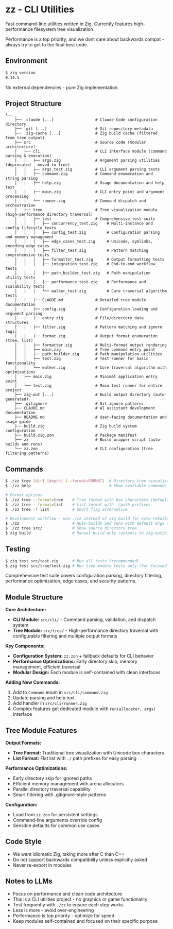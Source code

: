 # zz - CLI Utilities

Fast command-line utilities written in Zig. Currently features high-performance filesystem tree visualization.

Performance is a top priority, and we dont care about backwards compat -
always try to get to the final best code. 

## Environment

```bash
$ zig version
0.14.1
```

No external dependencies - pure Zig implementation.

## Project Structure

```
└── .
    ├── .claude [...]                  # Claude Code configuration directory
    ├── .git [...]                     # Git repository metadata  
    ├── .zig-cache [...]               # Zig build cache (filtered from tree output)
    ├── src                            # Source code (modular architecture)
    │   ├── cli                        # CLI interface module (command parsing & execution)
    │   │   ├── args.zig               # Argument parsing utilities (deprecated - moved to tree)
    │   │   ├── args_test.zig          # CLI argument parsing tests
    │   │   ├── command.zig            # Command enumeration and string parsing
    │   │   ├── help.zig               # Usage documentation and help text
    │   │   ├── main.zig               # CLI entry point and argument processing
    │   │   └── runner.zig             # Command dispatch and orchestration
    │   ├── tree                       # Tree visualization module (high-performance directory traversal)
    │   │   ├── test                   # Comprehensive test suite
    │   │   │   ├── concurrency_test.zig    # Multi-instance and config lifecycle tests
    │   │   │   ├── config_test.zig         # Configuration parsing and memory management
    │   │   │   ├── edge_cases_test.zig     # Unicode, symlinks, encoding edge cases
    │   │   │   ├── filter_test.zig         # Pattern matching comprehensive tests
    │   │   │   ├── formatter_test.zig      # Output formatting tests
    │   │   │   ├── integration_test.zig    # End-to-end workflow tests
    │   │   │   ├── path_builder_test.zig   # Path manipulation utility tests
    │   │   │   ├── performance_test.zig    # Performance and scalability tests
    │   │   │   └── walker_test.zig         # Core traversal algorithm tests
    │   │   ├── CLAUDE.md              # Detailed tree module documentation
    │   │   ├── config.zig             # Configuration loading and argument parsing
    │   │   ├── entry.zig              # File/directory data structures
    │   │   ├── filter.zig             # Pattern matching and ignore logic
    │   │   ├── format.zig             # Output format enumeration (tree, list)
    │   │   ├── formatter.zig          # Multi-format output rendering
    │   │   ├── main.zig               # Tree command entry point
    │   │   ├── path_builder.zig       # Path manipulation utilities
    │   │   ├── test.zig               # Test runner for basic functionality
    │   │   └── walker.zig             # Core traversal algorithm with optimizations
    │   ├── main.zig                   # Minimal application entry point
    │   └── test.zig                   # Main test runner for entire project
    ├── zig-out [...]                  # Build output directory (auto-generated)
    ├── .gitignore                     # Git ignore patterns
    ├── CLAUDE.md                      # AI assistant development documentation
    ├── README.md                      # User-facing documentation and usage guide
    ├── build.zig                      # Zig build system configuration
    ├── build.zig.zon                  # Package manifest
    ├── zz                             # Build wrapper script (auto-builds and runs)
    └── zz.zon                         # CLI configuration (tree filtering patterns)
```

## Commands

```bash
$ ./zz tree [dir] [depth] [--format=FORMAT]  # Directory tree visualization
$ ./zz help                                  # Show available commands

# Format options
$ ./zz tree --format=tree    # Tree format with box characters (default)
$ ./zz tree --format=list    # List format with ./path prefixes
$ ./zz tree -f list          # Short flag alternative

# Development workflow - use ./zz instead of zig build for auto-rebuild
$ ./zz                       # Auto-builds and runs with default args (tree .)
$ ./zz tree src/             # Show source directory tree
$ zig build                  # Manual build only (outputs to zig-out/bin/zz)
```

## Testing

```bash
$ zig test src/test.zig      # Run all tests (recommended)
$ zig test src/tree/test.zig # Run tree module tests only (for focused development)
```

Comprehensive test suite covers configuration parsing, directory filtering, performance optimization, edge cases, and security patterns.

## Module Structure

**Core Architecture:**
- **CLI Module:** `src/cli/` - Command parsing, validation, and dispatch system
- **Tree Module:** `src/tree/` - High-performance directory traversal with configurable filtering and multiple output formats

**Key Components:**
- **Configuration System:** `zz.zon` + fallback defaults for CLI behavior
- **Performance Optimizations:** Early directory skip, memory management, efficient traversal
- **Modular Design:** Each module is self-contained with clean interfaces

**Adding New Commands:**
1. Add to `Command` enum in `src/cli/command.zig`
2. Update parsing and help text
3. Add handler in `src/cli/runner.zig`  
4. Complex features get dedicated module with `run(allocator, args)` interface

## Tree Module Features

**Output Formats:**
- **Tree Format:** Traditional tree visualization with Unicode box characters
- **List Format:** Flat list with `./` path prefixes for easy parsing

**Performance Optimizations:**
- Early directory skip for ignored paths
- Efficient memory management with arena allocators
- Parallel directory traversal capability
- Smart filtering with .gitignore-style patterns

**Configuration:**
- Load from `zz.zon` for persistent settings
- Command-line arguments override config
- Sensible defaults for common use cases

## Code Style

- We want idiomatic Zig, taking more after C than C++
- Do not support backwards compatibility unless explicitly asked
- Never re-export in modules

## Notes to LLMs

- Focus on performance and clean code architecture
- This is a CLI utilities project - no graphics or game functionality
- Test frequently with `./zz` to ensure each step works
- Less is more - avoid over-engineering
- Performance is top priority - optimize for speed
- Keep modules self-contained and focused on their specific purpose